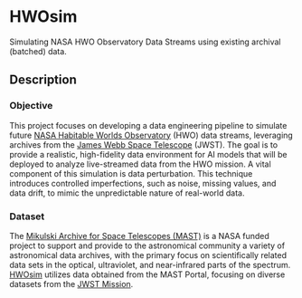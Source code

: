 # HWOsim
Simulating NASA HWO Observatory Data Streams using existing archival (batched) data.


## Description

### Objective

This project focuses on developing a data engineering pipeline to simulate future [NASA Habitable Worlds Observatory](https://science.nasa.gov/astrophysics/programs/habitable-worlds-observatory/) (HWO) data streams, leveraging archives from the [James Webb Space Telescope](https://science.nasa.gov/mission/webb/) (JWST). The goal is to provide a realistic, high-fidelity data environment for AI models that will be deployed to analyze live-streamed data from the HWO mission. A vital component of this simulation is data perturbation. This technique introduces controlled imperfections, such as noise, missing values, and data drift, to mimic the unpredictable nature of real-world data.


### Dataset
The [Mikulski Archive for Space Telescopes (MAST)](https://archive.stsci.edu/) is a NASA funded project to support and provide to the astronomical community a variety of astronomical data archives, with the primary focus on scientifically related data sets in the optical, ultraviolet, and near-infrared parts of the spectrum.
[HWOsim](https://github.com/perindom/HWOsim) utilizes data obtained from the MAST Portal, focusing on diverse datasets from the [JWST Mission](https://archive.stsci.edu/missions-and-data/jwst).

